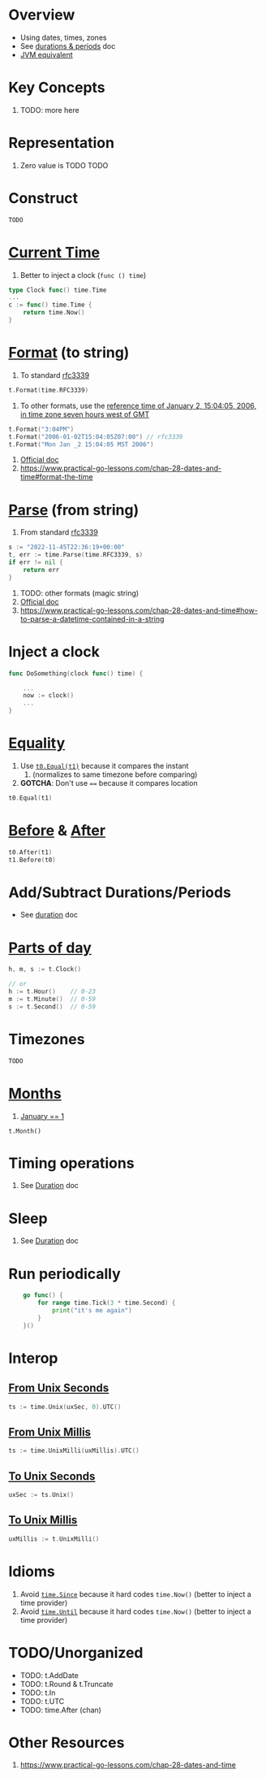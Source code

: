 # Overview
- Using dates, times, zones
- See [durations & periods](./duration.md) doc
- [JVM equivalent](https://docs.oracle.com/en/java/javase/17/docs/api/java.base/java/time/Instant.html)


# Key Concepts
1. TODO: more here


# Representation
1. Zero value is TODO
TODO


# Construct
```go
TODO
```


# [Current Time](TODO)
1. Better to inject a clock (`func () time`)
```go
type Clock func() time.Time
...
c := func() time.Time {
    return time.Now()
}
```


# [Format](TODO) (to string)
1. To standard [rfc3339](https://datatracker.ietf.org/doc/html/rfc3339)
```go
t.Format(time.RFC3339)
```
1. To other formats, use the [reference time of January 2, 15:04:05, 2006, in time zone seven hours west of GMT](https://pkg.go.dev/time#pkg-constants)
```go
t.Format("3:04PM")
t.Format("2006-01-02T15:04:05Z07:00") // rfc3339
t.Format("Mon Jan _2 15:04:05 MST 2006")
```
1. [Official doc](https://pkg.go.dev/time#Time.Format)
1. https://www.practical-go-lessons.com/chap-28-dates-and-time#format-the-time


# [Parse](TODO) (from string)
1. From standard [rfc3339](https://datatracker.ietf.org/doc/html/rfc3339)
```go
s := "2022-11-45T22:36:19+00:00"
t, err := time.Parse(time.RFC3339, s)
if err != nil {
    return err
}
```
1. TODO: other formats (magic string)
1. [Official doc](https://pkg.go.dev/time#Parse)
1. https://www.practical-go-lessons.com/chap-28-dates-and-time#how-to-parse-a-datetime-contained-in-a-string



# Inject a clock
```go
func DoSomething(clock func() time) {

    ...
    now := clock()
    ...
}
```


# [Equality](https://pkg.go.dev/time#Time)
1. Use [`t0.Equal(t1)`](https://pkg.go.dev/time#Time.Equal) because it compares the instant
    1. (normalizes to same timezone before comparing)
1. **GOTCHA**: Don't use `==` because it compares location
```go
t0.Equal(t1)
```


# [Before](https://pkg.go.dev/time#Time.Before) & [After](https://pkg.go.dev/time#Time.After)
```go
t0.After(t1)
t1.Before(t0)
```


# Add/Subtract Durations/Periods
- See [duration](./duration.md) doc


# [Parts of day](https://pkg.go.dev/time#Time.Clock)
```go
h, m, s := t.Clock()

// or
h := t.Hour()    // 0-23
m := t.Minute()  // 0-59
s := t.Second()  // 0-59
```


# Timezones
```go
TODO
```


# [Months](https://pkg.go.dev/time#Time.Month)
1. [January == 1](https://pkg.go.dev/time#Month)
```
t.Month()
```


# Timing operations
1. See [Duration](./duration.md) doc


# Sleep
1. See [Duration](./duration.md) doc


# Run periodically
```go
    go func() {
        for range time.Tick(3 * time.Second) {
            print("it's me again")
        }
    }()
```


# Interop
## [From Unix Seconds](https://pkg.go.dev/time#Unix)
```go
ts := time.Unix(uxSec, 0).UTC()
```

## [From Unix Millis](https://pkg.go.dev/time#UnixMilli)
```go
ts := time.UnixMilli(uxMillis).UTC()
```

## [To Unix Seconds](https://pkg.go.dev/time#Time.Unix)
```go
uxSec := ts.Unix()
```

## [To Unix Millis](https://pkg.go.dev/time#Time.UnixMilli)
```go
uxMillis := t.UnixMilli()
```


# Idioms
1. Avoid [`time.Since`](TODO) because it hard codes `time.Now()` (better to inject a time provider)
1. Avoid [`time.Until`](TODO) because it hard codes `time.Now()` (better to inject a time provider)


# TODO/Unorganized
- TODO: t.AddDate
- TODO: t.Round & t.Truncate
- TODO: t.In
- TODO: t.UTC
- TODO: time.After (chan)


# Other Resources
1. https://www.practical-go-lessons.com/chap-28-dates-and-time
